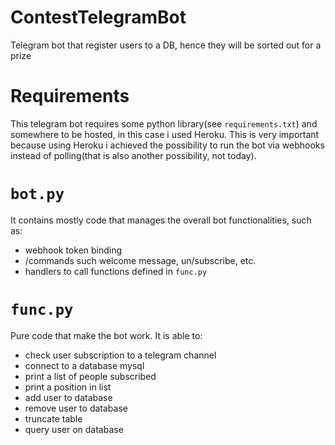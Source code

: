 # ContestTelegramBot
Telegram bot that register users to a DB, hence they will be sorted out for a prize

# Requirements

This telegram bot requires some python library(see `requirements.txt`) and somewhere to be hosted, in this case i used Heroku.
This is very important because using Heroku i achieved the possibility to run the bot via webhooks instead of polling(that is also another possibility, not today).

# `bot.py`

It contains mostly code that manages the overall bot functionalities, such as:
- webhook token binding
- /commands such welcome message, un/subscribe, etc.
- handlers to call functions defined in `func.py`

# `func.py`

Pure code that make the bot work. It is able to:
- check user subscription to a telegram channel
- connect to a database mysql
- print a list of people subscribed
- print a position in list
- add user to database
- remove user to database
- truncate table
- query user on database
